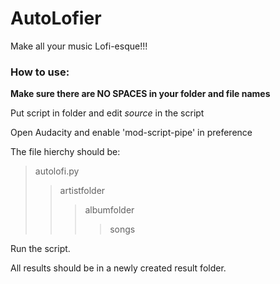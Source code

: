 # AutoLofier
Make all your music Lofi-esque!!!

### How to use:
__Make sure there are NO SPACES in your folder and file names__
  
Put script in folder and edit *source* in the script

Open Audacity and enable 'mod-script-pipe' in preference

The file hierchy should be:

> autolofi.py
>> artistfolder
>>>  albumfolder
>>>>    songs

Run the script.
    
All results should be in a newly created result folder.
